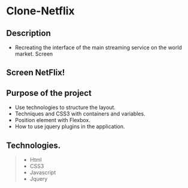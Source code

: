 # Clone-Netflix

##  Description
- Recreating the interface of the main streaming service on the world market.
Screen

##  Screen NetFlix!

##  Purpose of the project

- Use technologies to structure the layout. 
- Techniques and CSS3 with containers and variables.
- Position element with Flexbox.
- How to use jquery plugins in the application.

##  Technologies.

> - Html
> - CSS3
> - Javascript
> - Jquery
